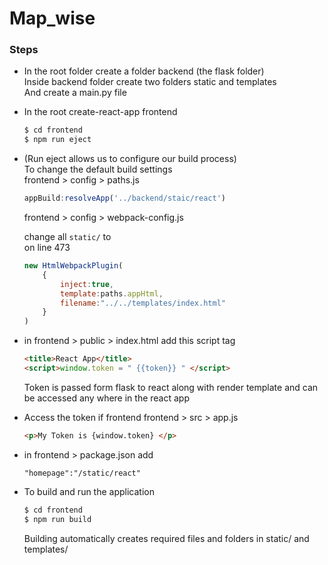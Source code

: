 # Map_wise

### Steps

* In the root folder create a folder backend (the flask folder)   
    Inside backend folder create two folders static and templates   
    And create a main.py file

* In the root create-react-app frontend

    ```bash
    $ cd frontend
    $ npm run eject
    ```
* (Run eject allows us to configure our build process)    
    To change the default build settings    
    frontend > config > paths.js    

    ```javascript
    appBuild:resolveApp('../backend/staic/react')
    ```
    frontend > config > webpack-config.js

    change all `static/` to `   `   
    on line 473 
    ```javascript
    new HtmlWebpackPlugin(
        {
            inject:true,
            template:paths.appHtml,
            filename:"../../templates/index.html"
        }
    )
    ```

* in frontend > public > index.html add this script tag
    ```html
    <title>React App</title>
    <script>window.token = " {{token}} " </script>
    ```
    Token is passed form flask to react along with render template
    and can be accessed any where in the react app

* Access the token if frontend frontend > src > app.js
    ```html
    <p>My Token is {window.token} </p>
    ```

* in frontend > package.json   add 
    ```
    "homepage":"/static/react"
    ```

* To build and run the application
    ```bash
    $ cd frontend
    $ npm run build
    ```

    Building automatically creates required files and folders in static/ and templates/

